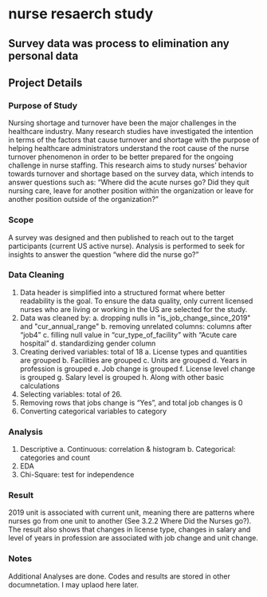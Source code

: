 # nurse resaerch study

## Survey data was process to elimination any personal data

## Project Details
### Purpose of Study
Nursing shortage and turnover have been the major challenges in the healthcare industry. Many research studies have investigated the intention in terms of the factors that cause turnover and shortage with the purpose of helping healthcare administrators understand the root cause of the nurse turnover phenomenon in order to be better prepared for the ongoing challenge in nurse staffing. This research aims to study nurses’ behavior towards turnover and shortage based on the survey data, which intends to answer questions such as: “Where did the acute nurses go? Did they quit nursing care, leave for another position within the organization or leave for another position outside of the organization?”
### Scope
A survey was designed and then published to reach out to the target participants (current US active nurse). Analysis is performed to seek for insights to answer the question “where did the nurse go?”
### Data Cleaning
1.	Data header is simplified into a structured format where better readability is the goal. To ensure the data quality, only current licensed nurses who are living or working in the US are selected for the study. 
2.	Data was cleaned by:
a.	dropping nulls in "is_job_change_since_2019" and "cur_annual_range"
b.	removing unrelated columns: columns after “job4”
c.	filling null value in “cur_type_of_facility” with “Acute care hospital”
d.	standardizing gender column
3.	Creating derived variables: total of 18
a.	License types and quantities are grouped
b.	Facilities are grouped
c.	Units are grouped
d.	Years in profession is grouped
e.	Job change is grouped
f.	License level change is grouped
g.	Salary level is grouped
h.	Along with other basic calculations
4.	Selecting variables: total of 26. 
5.	Removing rows that jobs change is “Yes”, and total job changes is 0
6.	Converting categorical variables to category
### Analysis
1.	Descriptive
a.	 Continuous: correlation & histogram
b.	 Categorical: categories and count
2.	EDA
3.	Chi-Square: test for independence
### Result
2019 unit is associated with current unit, meaning there are patterns where nurses go from one unit to another (See 3.2.2 Where Did the Nurses go?). The result also shows that changes in license type, changes in salary and level of years in profession are associated with job change and unit change.
### Notes
Additional Analyses are done. Codes and results are stored in other documnetation. I may uplaod here later.
